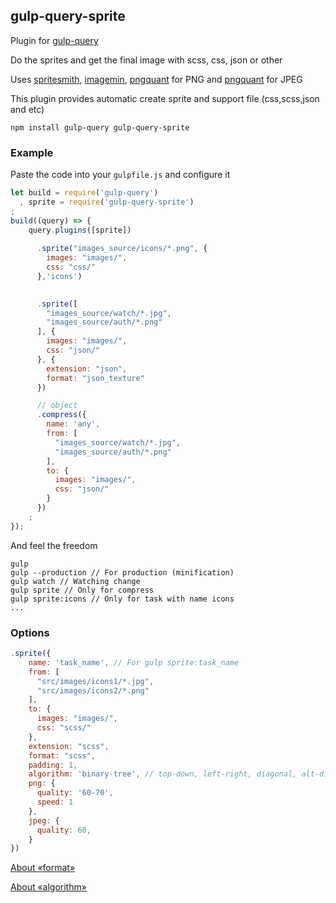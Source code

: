 ## gulp-query-sprite
Plugin for [gulp-query](https://github.com/gulp-query/gulp-query)

Do the sprites and get the final image with scss, css, json or other

Uses [spritesmith](https://www.npmjs.com/package/spritesmith),
[imagemin](https://www.npmjs.com/package/imagemin),
[pngquant](https://www.npmjs.com/package/imagemin-pngquant) for PNG and
[pngquant](https://www.npmjs.com/package/imagemin-mozjpeg) for JPEG

This plugin provides automatic create sprite and support file (css,scss,json and etc)

```
npm install gulp-query gulp-query-sprite
```

### Example
Paste the code into your `gulpfile.js` and configure it
```javascript
let build = require('gulp-query')
  , sprite = require('gulp-query-sprite')
;
build((query) => {
    query.plugins([sprite])
    
      .sprite("images_source/icons/*.png", {
        images: "images/",
        css: "css/"
      },'icons')
    

      .sprite([
        "images_source/watch/*.jpg",
        "images_source/auth/*.png"
      ], {
        images: "images/",
        css: "json/"
      }, {
        extension: "json",
        format: "json_texture"
      })

      // object
      .compress({
        name: 'any',
        from: [
          "images_source/watch/*.jpg",
          "images_source/auth/*.png"
        ],
        to: {
          images: "images/",
          css: "json/"
        }
      })
    ;
});
```
And feel the freedom
```
gulp
gulp --production // For production (minification)
gulp watch // Watching change
gulp sprite // Only for compress
gulp sprite:icons // Only for task with name icons
...
```

### Options
```javascript
.sprite({
    name: 'task_name', // For gulp sprite:task_name
    from: [
      "src/images/icons1/*.jpg",
      "src/images/icons2/*.png"
    ],
    to: {
      images: "images/",
      css: "scss/"
    },
    extension: "scss",
    format: "scss",
    padding: 1,
    algorithm: 'binary-tree', // top-down, left-right, diagonal, alt-diagonal
    png: {
      quality: '60-70',
      speed: 1
    },
    jpeg: {
      quality: 60,
    }
})
```
[About «format»](https://github.com/twolfson/spritesheet-templates#templates)

[About «algorithm»](https://github.com/twolfson/layout)